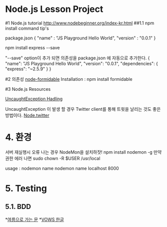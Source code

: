 Node.js Lesson Project
==========================

#1 Node.js tutorial
http://www.nodebeginner.org/index-kr.html
##1.1 npm install command tip's

package.json
{
    "name" : "JS Playground Hello World",
    "version" : "0.0.1"
}

npm install express --save

"--save" option이 추가 되면 의존성을 package.json 에 자동으로 추가한다.
{
    "name": "JS Playground Hello World",
    "version": "0.0.1",
    "dependencies": {
        "express": "~2.5.9"
    }
}

#2 의존성
[node-formidable](https://github.com/felixge/node-formidable)
Installation : npm install formidable


#3 Node.js Resources

[UncaughtException Hadling](http://shapeshed.com/uncaught-exceptions-in-node/)

UncaughtException 이 발생 할 경우 Twitter client를 통해 트윗을 날리는 것도 좋은 방법이다.
[Node.twitter](https://github.com/AvianFlu/ntwitter)


# 4. 환경
서버 재실행시 오류 나는 경우
NodeMon을 설치하잣!
npm install nodemon -g
만약 권한 에러 나면
sudo chown -R $USER /usr/local

usage : nodemon name
        nodemon name localhost 8000


# 5. Testing
## 5.1. BDD
*[여름으로 가는 문](http://blog.doortts.com/220)
*[VOWS 한글](http://doortts.com/vows/)



